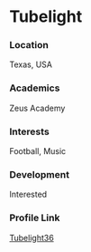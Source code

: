 # Tubelight

### Location

Texas, USA

### Academics

Zeus Academy

### Interests

Football, Music

### Development

Interested

### Profile Link

[Tubelight36](http://www.github.com/tubelight36)
